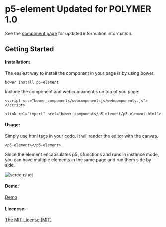 p5-element Updated for POLYMER 1.0
================

See the [component page](http://sepans.github.io/p5-element) for updated information information.

## Getting Started

#### Installation:

The easiest way to install the component in your page is by using bower:

    bower install p5-element


Include the component and webcomponentjs on top of you page:

    <script src="bower_components/webcomponentsjs/webcomponents.js"></script>

    <link rel="import" href="bower_components/p5-element/p5-element.html">

#### Usage:

Simply use html tags in your code. It will render the editor with the canvas.

    <p5-element></p5-element>

Since the element encapsulates p5.js functions and runs in instance mode, you can have multiple elements in the same page and run them side by side.

![screenshot](preview.png)

#### Demo:

[Demo](http://sepans.github.io/p5-element/components/p5-element/demo.html)

#### Licencse: 
[The MIT License (MIT)](http://opensource.org/licenses/MIT)
